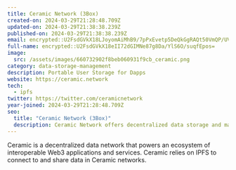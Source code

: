 ```yaml
---
title: Ceramic Network (3Box)
created-on: 2024-03-29T21:28:48.709Z
updated-on: 2024-03-29T21:38:38.239Z
published-on: 2024-03-29T21:38:38.239Z
email: encrypted::U2FsdGVkX18LJoyomAiMhB9/7pPxEvetp5DeQkGgRAQt50VmQP/UVpdqoFh293YH
full-name: encrypted::U2FsdGVkX18eII72dGIMNe87g8Da/YlS6O/suqfEpos=
image:
  src: /assets/images/660732902f8beb060931f9cb_ceramic.png
category: data-storage-management
description: Portable User Storage for Dapps
website: https://ceramic.network
tech:
  - ipfs
twitter: https://twitter.com/ceramicnetwork
year-joined: 2024-03-29T21:28:48.709Z
seo:
  title: "Ceramic Network (3Box)"
  description: Ceramic Network offers decentralized data storage and management solutions.
---
```


Ceramic is a decentralized data network that powers an ecosystem of interoperable Web3 applications and services. Ceramic relies on IPFS to connect to and share data in Ceramic networks.
